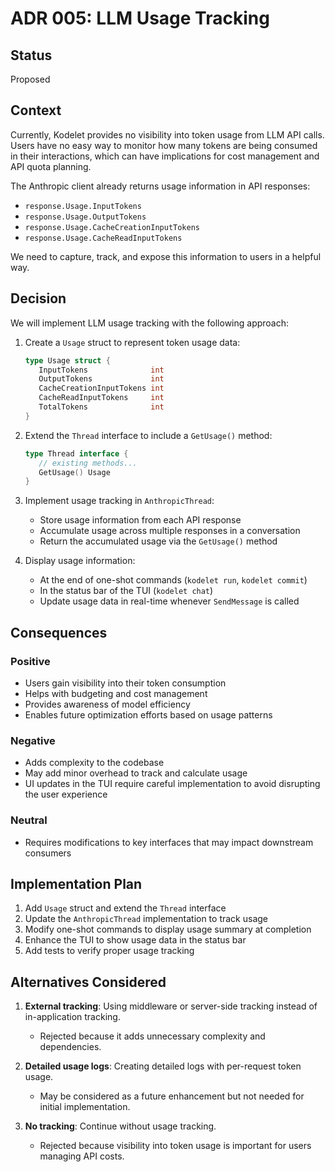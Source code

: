 # ADR 005: LLM Usage Tracking

## Status
Proposed

## Context
Currently, Kodelet provides no visibility into token usage from LLM API calls. Users have no easy way to monitor how many tokens are being consumed in their interactions, which can have implications for cost management and API quota planning.

The Anthropic client already returns usage information in API responses:
- `response.Usage.InputTokens`
- `response.Usage.OutputTokens`
- `response.Usage.CacheCreationInputTokens`
- `response.Usage.CacheReadInputTokens`

We need to capture, track, and expose this information to users in a helpful way.

## Decision
We will implement LLM usage tracking with the following approach:

1. Create a `Usage` struct to represent token usage data:
   ```go
   type Usage struct {
      InputTokens              int
      OutputTokens             int
      CacheCreationInputTokens int
      CacheReadInputTokens     int
      TotalTokens              int
   }
   ```

2. Extend the `Thread` interface to include a `GetUsage()` method:
   ```go
   type Thread interface {
      // existing methods...
      GetUsage() Usage
   }
   ```

3. Implement usage tracking in `AnthropicThread`:
   - Store usage information from each API response
   - Accumulate usage across multiple responses in a conversation
   - Return the accumulated usage via the `GetUsage()` method

4. Display usage information:
   - At the end of one-shot commands (`kodelet run`, `kodelet commit`)
   - In the status bar of the TUI (`kodelet chat`)
   - Update usage data in real-time whenever `SendMessage` is called

## Consequences

### Positive
- Users gain visibility into their token consumption
- Helps with budgeting and cost management
- Provides awareness of model efficiency
- Enables future optimization efforts based on usage patterns

### Negative
- Adds complexity to the codebase
- May add minor overhead to track and calculate usage
- UI updates in the TUI require careful implementation to avoid disrupting the user experience

### Neutral
- Requires modifications to key interfaces that may impact downstream consumers

## Implementation Plan

1. Add `Usage` struct and extend the `Thread` interface
2. Update the `AnthropicThread` implementation to track usage
3. Modify one-shot commands to display usage summary at completion
4. Enhance the TUI to show usage data in the status bar
5. Add tests to verify proper usage tracking

## Alternatives Considered

1. **External tracking**: Using middleware or server-side tracking instead of in-application tracking.
   - Rejected because it adds unnecessary complexity and dependencies.

2. **Detailed usage logs**: Creating detailed logs with per-request token usage.
   - May be considered as a future enhancement but not needed for initial implementation.

3. **No tracking**: Continue without usage tracking.
   - Rejected because visibility into token usage is important for users managing API costs.

